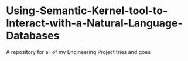 # Using-Semantic-Kernel-tool-to-Interact-with-a-Natural-Language-Databases
A repository for all of my Engineering Project tries and goes
